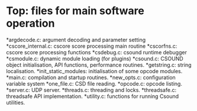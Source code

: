 Top: files for main software operation
============================

*argdecode.c: argument decoding and parameter setting
*cscore_internal.c: cscore score processing main routine
*cscorfns.c: cscore score processing functions
*csdebug.c: csound runtime debugger
*csmodule.c: dynamic module loading (for plugins)
*csound.c: CSOUND object initialisation, API functions, performance routines.
*getstring.c: string localisation.
*init_static_modules: initialisation of some opcode modules.
*main.c: compilation and startup routines.
*new_opts.c: configuration variable system
*one_file.c: CSD file reading.
*opcode.c: opcode listing.
*server.c: UDP server.
*threads.c: threading and locks.
*threadsafe.c: threadsafe API implementation.
*utility.c: functions for running Csound utilities.

